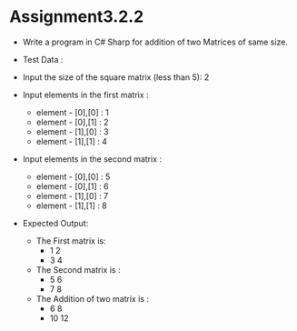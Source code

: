 # Assignment3.2.2

- Write a program in C# Sharp for addition of two Matrices of same size.

- Test Data :
- Input the size of the square matrix (less than 5): 2
- Input elements in the first matrix :
	- element - [0],[0] : 1
	- element - [0],[1] : 2
	- element - [1],[0] : 3
	- element - [1],[1] : 4
- Input elements in the second matrix :
	- element - [0],[0] : 5
	- element - [0],[1] : 6
	- element - [1],[0] : 7
	- element - [1],[1] : 8
- Expected Output:
	- The First matrix is:
		- 1 2
		- 3 4
	- The Second matrix is :
		- 5 6
		- 7 8
	- The Addition of two matrix is :
		- 6 8
		- 10 12